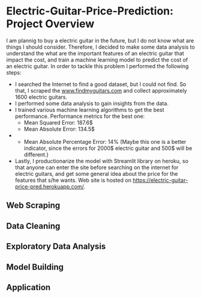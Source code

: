# Electric-Guitar-Price-Prediction: Project Overview
I am plannig to buy a electric guitar in the future, but I do not know what are things I should consider. Therefore, I decided to make some data analysis to understand the what are the important features of an electric guitar that impact the cost, and train a machine learning model to predict the cost of an electric guitar. In order to tackle this problem I performed the following steps:
* I searched the Internet to find a good dataset, but I could not find. So that, I scraped the www.findmyguitars.com and collect approximately 1600 electric guitars.
* I performed some data analysis to gain insights from the data.
* I trained various machine learning algorithms to get the best performance. Performance metrics for the best one:
  * Mean Squared Error: 187.6$
  * Mean Absolute Error: 134.5$
* * Mean Absolute Percentage Error: 14% (Maybe this one is a better indicator, since the errors for 2000$ electric guitar and 500$ will be different.)
* Lastly, I productionarize the model with Streamlit library on heroku, so that anyone can enter the site before searching on the internet for electric guitars, and get some general idea about the price for the features that s/he wants. Web site is hosted on https://electric-guitar-price-pred.herokuapp.com/.
## Web Scraping
## Data Cleaning
## Exploratory Data Analysis
## Model Building
## Application
